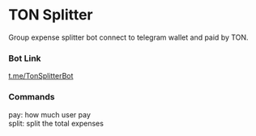 # TON Splitter
Group expense splitter bot connect to telegram wallet and paid by TON.

### Bot Link
[t.me/TonSplitterBot](https://t.me/TonSplitterBot)


### Commands
pay: how much user pay  
split: split the total expenses
